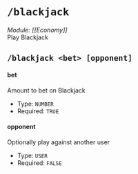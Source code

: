 # `/blackjack`
*Module: [[Economy]]*<br>
Play Blackjack
## `/blackjack <bet> [opponent]`
#### bet
Amount to bet on Blackjack
- Type: `NUMBER`
- Required: `TRUE`
#### opponent
Optionally play against another user
- Type: `USER`
- Required: `FALSE`